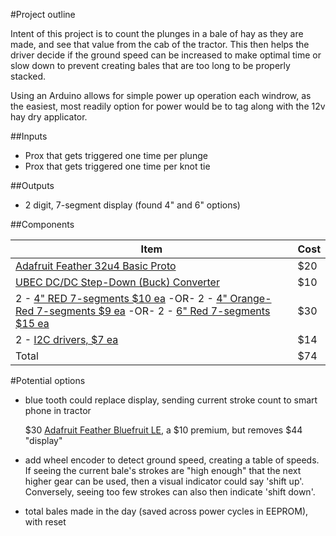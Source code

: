 #Project outline

Intent of this project is to count the plunges in a bale of hay as they are made,
and see that value from the cab of the tractor.  This then helps the driver decide
if the ground speed can be increased to make optimal time or slow down to prevent
creating bales that are too long to be properly stacked.

Using an Arduino allows for simple power up operation each windrow, as the
easiest, most readily option for power would be to tag along with the 12v hay dry
applicator.


##Inputs
- Prox that gets triggered one time per plunge
- Prox that gets triggered one time per knot tie
 
##Outputs
- 2 digit, 7-segment display (found 4" and 6" options)

##Components

Item | Cost
---- | ----
[Adafruit Feather 32u4 Basic Proto](https://www.adafruit.com/products/2771) | $20
[UBEC DC/DC Step-Down (Buck) Converter](https://www.adafruit.com/products/1385) | $10
2 - [4" RED 7-segments $10 ea](https://www.jameco.com/webapp/wcs/stores/servlet/ProductDisplay?storeId=10001&langId=-1&catalogId=10001&productId=2202079) -OR- 2 - [4" Orange-Red 7-segments $9 ea](https://www.jameco.com/webapp/wcs/stores/servlet/Product_10001_10001_105591_-1) -OR- 2 - [6" Red 7-segments $15 ea](https://www.sparkfun.com/products/8530) | $30
2 - [I2C drivers, $7 ea](https://www.sparkfun.com/products/13279 )    |      $14
Total                                        |      $74
 
#Potential options
 - blue tooth could replace display, sending current stroke count to smart phone in tractor

   $30 [Adafruit Feather Bluefruit LE](https://www.adafruit.com/products/2829), a $10 premium, but removes $44 "display"
 - add wheel encoder to detect ground speed, creating a table of speeds.  If seeing
   the current bale's strokes are "high enough" that the next higher gear can be
   used, then a visual indicator could say 'shift up'.  Conversely, seeing too few strokes
   can also then indicate 'shift down'.
 - total bales made in the day (saved across power cycles in EEPROM), with reset
